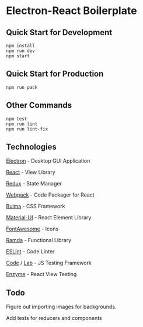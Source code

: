 # Electron-React Boilerplate

## Quick Start for Development

```
npm install
npm run dev
npm start
```

## Quick Start for Production

```
npm run pack
```

## Other Commands

```
npm test
npm run lint
npm run lint-fix
```

## Technologies

[Electron](http://electron.atom.io/) - Desktop GUI Application

[React](https://facebook.github.io/react/) - View Library

[Redux](http://redux.js.org/) - State Manager

[Webpack](https://webpack.github.io/) - Code Packager for React

[Bulma](http://bulma.io/) - CSS Framework

[Material-UI](http://material-ui.com/) - React Element Library

[FontAwesome](http://fontawesome.io/) - Icons

[Ramda](http://ramdajs.com/) - Functional Library

[ESLint](http://eslint.org/) - Code Linter

[Code](https://github.com/hapijs/code) / [Lab](https://github.com/hapijs/lab) - JS Testing Framework

[Enzyme](https://github.com/airbnb/enzyme) - React View Testing

## Todo

Figure out importing images for backgrounds.

Add tests for reducers and components
